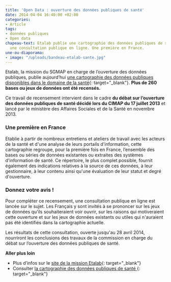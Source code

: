 ```yaml
---
title: 'Open Data : ouverture des données publiques de santé'
date: 2014-04-04 16:40:00 +02:00
categories:
- Article
tags:
- données publiques
- Open data
chapeau-text: Etalab publie une cartographie des données publiques de santé et lance
  une consultation publique en ligne. Une première en France.
une-ou-diaporama:
- image: "/uploads/bandeau-etalab-sante.jpg"
---
```


Etalab, la mission du SGMAP en charge de l’ouverture des données publiques, publie aujourd’hui [une cartographie des données publiques disponibles dans le domaine de la santé](https://www.data.gouv.fr/fr/datasets/cartographie-des-bases-de-donnees-publiques-en-sante/){: target="_blank"}. **Plus de 260 bases ou jeux de données ont été recensés.**

Ce travail de recensement intervient dans le cadre **du débat sur l’ouverture des données publiques de santé décidé lors du CIMAP du 17 juillet 2013** et lancé par le ministère des Affaires Sociales et de la Santé en novembre 2013.
<br>
### Une première en France

Etablie à partir de nombreux entretiens et ateliers de travail avec les acteurs de la santé et d'une analyse de leurs portails d'information, cette cartographie regroupe, pour la première fois en France, l’ensemble des bases ou séries de données existantes ou extraites des systèmes d'information de santé. Ce répertoire, le plus complet possible, fournit également des indications relatives à la source de ces données, à leur gestionnaire, à leur contenu ainsi qu'une évaluation de leur statut et degré d'ouverture.
<br>
### Donnez votre avis ! 

Pour compléter ce recensement, une consultation publique en ligne est lancée sur le sujet. Les Français y sont invités à se prononcer sur les jeux de données qu’ils souhaiteraient voir ouvrir, sur les raisons qui motiveraient cette ouverture et sur les jeux de données existants ou utiles qui n'auraient pas été identifiés dans la cartographie actuelle.

Les résultats de cette consultation, ouverte jusqu'au 28 avril 2014, nourriront les conclusions des travaux de la commission en charge du débat sur l’ouverture des données publiques de santé.

**Aller plus loin** 

* Plus d’infos sur le [site de la mission Etalab](http://www.etalab.gouv.fr/opendataensantepublicationdelacartographiedesdonneespubliquesensanteetouvertureduneconsultationpublique){: target="_blank"}
* Consulter [la cartographie des données publiques de santé
](https://www.data.gouv.fr/fr/datasets/cartographie-des-bases-de-donnees-publiques-en-sante/){: target="_blank"}
